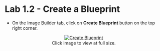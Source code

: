 # Lab 1.2 - Create a Blueprint

* On the Image Builder tab, click on **Create Blueprint** button on the top right corner.
<center><a href="files/images/ib1.png" target="_blank"><img src="files/images/ib1.png" alt="Create Blueprint"></a><br/>Click image to view at full size.</center>
